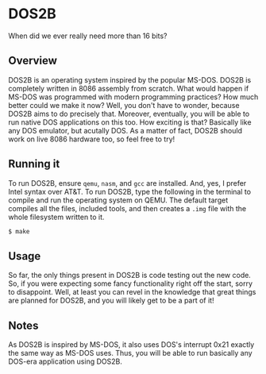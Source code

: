 # DOS2B

When did we ever really need more than 16 bits?

## Overview

DOS2B is an operating system inspired by the popular MS-DOS. DOS2B is completely written in 8086 assembly from scratch. What would happen if MS-DOS was programmed with modern programming practices? How much better could we make it now? Well, you don't have to wonder, because DOS2B aims to do precisely that. Moreover, eventually, you will be able to run native DOS applications on this too. How exciting is that? Basically like any DOS emulator, but acutally DOS. As a matter of fact, DOS2B should work on live 8086 hardware too, so feel free to try!

## Running it

To run DOS2B, ensure `qemu`, `nasm`, and `gcc` are installed. And, yes, I prefer Intel syntax over AT&T. To run DOS2B, type the following in the terminal to compile and run the operating system on QEMU. The default target compiles all the files, included tools, and then creates a `.img` file with the whole filesystem written to it.

```bash
$ make
```
## Usage

So far, the only things present in DOS2B is code testing out the new code. So, if you were expecting some fancy functionality right off the start, sorry to disappoint. Well, at least you can revel in the knowledge that great things are planned for DOS2B, and you will likely get to be a part of it!

## Notes

As DOS2B is inspired by MS-DOS, it also uses DOS's interrupt 0x21 exactly the same way as MS-DOS uses. Thus, you will be able to run basically any DOS-era application using DOS2B.
